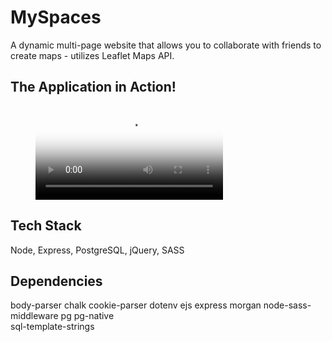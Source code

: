 # MySpaces

A dynamic multi-page website that allows you to collaborate with friends to create maps - utilizes Leaflet Maps API.

## The Application in Action!

<figure class="video_container">
  <video controls="true" allowfullscreen="true" poster="path/to/poster_image.png">
    <source src="public/images/MySpaces.webm" type="video/webm">
  </video>
</figure>

## Tech Stack

Node, Express, PostgreSQL, jQuery, SASS

## Dependencies

body-parser
chalk
cookie-parser
dotenv 
ejs
express
morgan
node-sass-middleware
pg
pg-native   
sql-template-strings
